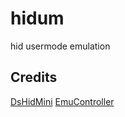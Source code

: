 # hidum
hid usermode emulation

## Credits
[DsHidMini](https://github.com/nefarius/DsHidMini)
[EmuController](https://github.com/FirstPlatoLV/EmuController)
